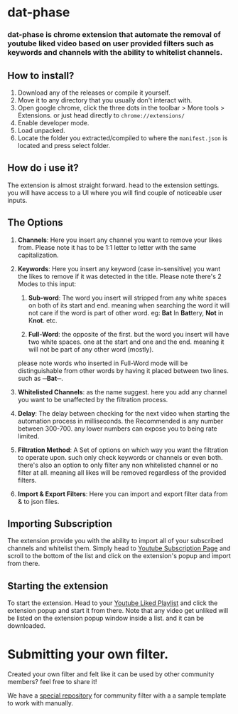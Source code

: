 # **dat-phase**

### dat-phase is chrome extension that automate the removal of youtube liked video based on user provided filters such as keywords and channels with the ability to whitelist channels.

## **How to install?**

1. Download any of the releases or compile it yourself.
2. Move it to any directory that you usually don't interact with.
3. Open google chrome, click the three dots in the toolbar > More tools > Extensions. or just head directly to `chrome://extensions/`
4. Enable developer mode.
5. Load unpacked.
6. Locate the folder you extracted/compiled to where the `manifest.json` is located and press select folder.

## **How do i use it?**

The extension is almost straight forward. head to the extension settings. you will have access to a UI where you will find couple of noticeable user inputs.

## The Options

1. **Channels**: Here you insert any channel you want to remove your likes from. Please note it has to be 1:1 letter to letter with the same capitalization.

2. **Keywords**: Here you insert any keyword (case in-sensitive) you want the likes to remove if it was detected in the title. Please note there's 2 Modes to this input:

   1. **Sub-word**: The word you insert will stripped from any white spaces on both of its start and end. meaning when searching the word it will not care if the word is part of other word.
      eg: **Bat** In **Bat**tery, **Not** in K**not**. etc.

   2. **Full-Word**: the opposite of the first. but the word you insert will have two white spaces. one at the start and one and the end. meaning it will not be part of any other word (mostly).

   please note words who inserted in Full-Word mode will be distinguishable from other words by having it placed between two lines. such as **─Bat─**.

3. **Whitelisted Channels**: as the name suggest. here you add any channel you want to be unaffected by the filtration process.

4. **Delay**: The delay between checking for the next video when starting the automation process in milliseconds. the Recommended is any number between 300-700. any lower numbers can expose you to being rate limited.

5. **Filtration Method**: A Set of options on which way you want the filtration to operate upon. such only check keywords or channels or even both. there's also an option to only filter any non whitelisted channel or no filter at all. meaning all likes will be removed regardless of the provided filters.

6. **Import & Export Filters**: Here you can import and export filter data from & to json files.



## Importing Subscription
The extension provide you with the ability to import all of your subscribed channels and whitelist them. Simply head to [Youtube Subscription Page](https://www.youtube.com/feed/channels) and scroll to the bottom of the list and click on the extension's popup and import from there.

## Starting the extension 
To start the extension. Head to your [Youtube Liked Playlist](https://www.youtube.com/playlist?list=LL) and click the extension popup and start it from there. Note that any video get unliked will be listed on the extension popup window inside a list. and it can be downloaded.  
# Submitting your own filter.

Created your own filter and felt like it can be used by other community members? feel free to share it!

We have a [special repository](https://github.com/VincentDeAda/dat-phase-filters) for community filter with a a sample template to work with manually. 
